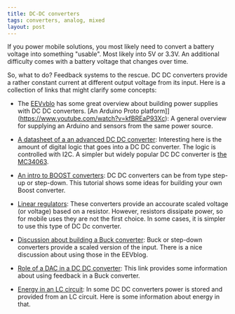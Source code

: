 ```yaml
---
title: DC-DC converters
tags: converters, analog, mixed
layout: post
---
```

If you power mobile solutions, you most likely need to convert a battery voltage into something "usable". Most likely into 5V or 3.3V. 
An additional difficulty comes with a battery voltage that changes over time.

So, what to do? Feedback systems to the rescue. DC DC converters provide a rather constant current at different output voltage from its input. Here is a collection of links that might clarify some concepts:

* The [EEVvblo](https://www.youtube.com/watch?v=-V_p1GBH4pk) has some great overview about building power supplies with DC DC converters. [An Arduino Proto platform]](https://www.youtube.com/watch?v=kfBREaP93Xc): A general overview for supplying an Arduino and sensors from the same power source.

* [A datasheet of a an advanced DC DC converter](http://www.ti.com/lit/ds/symlink/lm8850.pdf): Interesting here is the amount of digital logic that goes into a DC DC converter. The logic is controlled with I2C. A simpler but widely popular DC DC converter is [the MC34063](https://www.sparkfun.com/datasheets/IC/MC34063A.pdf).

* [An intro to BOOST converters](http://reibot.org/2011/08/07/intro-to-boost-converter/): DC DC converters can be from type step-up or step-down. This tutorial shows some ideas for building your own Boost converter.

* [Linear regulators](http://en.wikipedia.org/wiki/Linear_regulator): These converters provide an accourate scaled voltage (or voltage) based on a resistor. However, resistors dissipate power, so for mobile uses they are not the first choice. In some cases, it is simpler to use this type of DC Dc converter.

* [Discussion about building a Buck converter](http://www.eevblog.com/forum/beginners/%28how-to%29-arduino-digitally-controlled-step-down-buck-dc-converter/): Buck or step-down converters provide a scaled version of the input. There is a nice discussion about using those in the EEVblog.

* [Role of a DAC in a DC DC converter](http://www.microchip.com/forums/m688260.aspx): This link provides some information about using feedback in a Buck converter.

* [Energy in an LC circuit](http://www.tpub.com/neets/book9/34d.htm): In some DC DC converters power is stored and provided from an LC circuit. Here is some information about energy in that.

